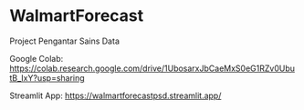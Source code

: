 # WalmartForecast
Project Pengantar Sains Data

Google Colab:
https://colab.research.google.com/drive/1UbosarxJbCaeMxS0eG1RZv0UbutB_IxY?usp=sharing

Streamlit App:
https://walmartforecastpsd.streamlit.app/
